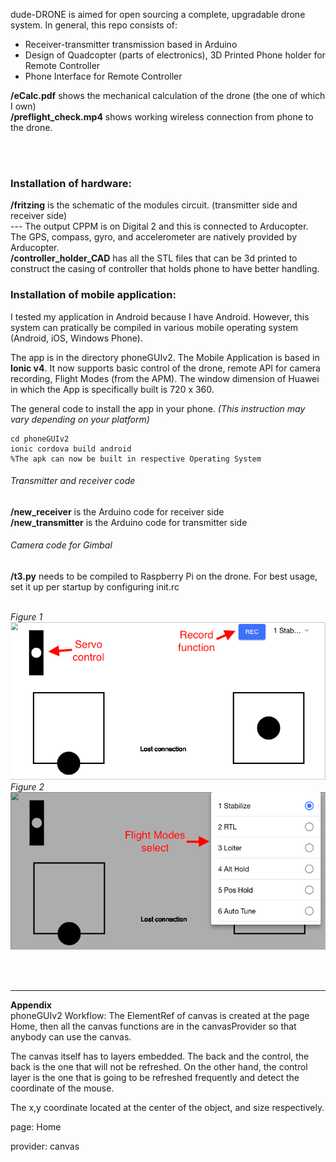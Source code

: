 dude-DRONE is aimed for open sourcing a complete, upgradable drone system. In general, this repo consists of:
- Receiver-transmitter transmission based in Arduino
- Design of Quadcopter (parts of electronics), 3D Printed Phone holder for Remote Controller
- Phone Interface for Remote Controller

<b>/eCalc.pdf</b> shows the mechanical calculation of the drone (the one of which I own) <br />
<b>/preflight_check.mp4</b> shows working wireless connection from phone to the drone.</b>

<br />
<br />
<h3>Installation of hardware:</h3>
<b>/fritzing</b> is the schematic of the modules circuit. (transmitter side and receiver side) <br />
--- The output CPPM is on Digital 2 and this is connected to Arducopter. The GPS, compass, gyro, and accelerometer are natively provided by Arducopter. <br />
<b>/controller_holder_CAD</b> has all the STL files that can be 3d printed to construct the casing of controller that holds phone to have better handling.

<br />

<h3>Installation of mobile application:</h3>
I tested my application in Android because I have Android. However, this system can pratically be compiled in various mobile operating system (Android, iOS, Windows Phone). <br />

The app is in the directory phoneGUIv2. The Mobile Application is based in <b>Ionic v4</b>. It now supports basic control of the drone, remote API for camera recording, Flight Modes (from the APM). The window dimension of Huawei in which the App is specifically built is 720 x 360.

The general code to install the app in your phone. <i>(This instruction may vary depending on your platform)</i>
```
cd phoneGUIv2
ionic cordova build android
%The apk can now be built in respective Operating System
```

<h6>Transmitter and receiver code</h6>
<b>/new_receiver</b> is the Arduino code for receiver side <br />
<b>/new_transmitter</b> is the Arduino code for transmitter side

<h6>Camera code for Gimbal</h6>
<b>/t3.py</b> needs to be compiled to Raspberry Pi on the drone. For best usage, set it up per startup by configuring init.rc
<br />
<br />

<i>Figure 1 <br />
![Screenshot](./assets/fig1.png)
<br />
Figure 2 <br /></i>
![Screenshot](./assets/fig2.png)

<br />
<br />

<hr />
<b>Appendix</b>
<br />
phoneGUIv2 Workflow:
The ElementRef of canvas is created at the page Home, then all the canvas functions are in the canvasProvider so that anybody can use the canvas.

The canvas itself has to layers embedded. The back and the control, the back is the one that will not be refreshed. On the other hand, the control layer is the one that is going to be refreshed frequently and detect the coordinate of the mouse.

The x,y coordinate located at the center of the object, and size respectively.

page:
Home

provider:
canvas
